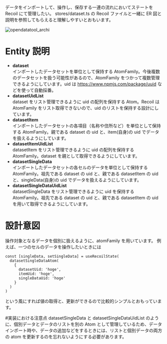 データをインポートして、操作し、保存する一連の流れにおいてステートを Recoil にて管理したい。
stores/dataset.ts の Recoil ファイルと一緒に ER 図と説明を参照してもらえると理解しやすいとおもいます。

![opendatatool_archi](https://user-images.githubusercontent.com/18475563/192418980-c3496839-b972-47f7-8201-305f73623bc4.png)

# Entity 説明

- **dataset**  
  インポートしたデータセットを単位として保持する AtomFamily。今後複数のデータセットを扱う可能性があるので、AtomFamily をつかって複数管理できるようにしています。uid は https://www.npmjs.com/package/uuid などを使って自動採番。
- **datasetUidList**  
  dataset をリスト管理できるように uid の配列を保持する Atom。Recoil は AtomFamily をリスト取得できないので、uid のリストを保持する設計にしています。
- **datasetItem**  
  インポートしたデータセットの各項目（名称や住所など）を単位として保持する AtomFamily。親である dataset の uid と、item(自身)の uid でデータを扱えるようにしています。
- **datasetItemUidList**  
  datasetItem をリスト管理できるように uid の配列を保持する AtomFamily。dataset を親として取得できるようにしています。
- **datasetSingleData**  
  インポートしたデータセットの各セルのデータを単位として保持する AtomFamily。祖先である dataset の uid と、親である datasetItem の uid と、singleData(自身)の uid でデータを扱えるようにしています。
- **datasetSingleDataUidList**  
  datasetSingleData をリスト管理できるように uid を保持する AtomFamily。祖先である dataset の uid と、親である datasetItem の uid を用いて取得できるようにしています。

# 設計意図

操作対象となるデータを個別に扱えるように、atomFamily を用いています。
例えば、一つのセルのデータを操作したいときには

```
const [singleData, setSingleData] = useRecoilState(
  datasetSingleDataAtom(
    {
      datasetUid: 'hoge',
      itemUid: 'hoge',
      singleDataUid: 'hoge'
    }
  )
)
```

という風にすれば値の取得と、更新ができるので比較的シンプルとおもっています。

#実装における注意点
datasetSingleData と datasetSingleDataUidList のように、個別データとデータのリストを別の Atom として管理しているため、データインポート時や、データの追加などをするときには、リストと個別データの両方の atom を更新するのを忘れないようにする必要があります。
